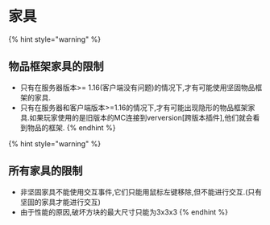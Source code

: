 # 家具

{% hint style="warning" %}
## 物品框架家具的限制

* 只有在服务器版本&gt;= 1.16\(客户端没有问题\)的情况下,才有可能使用坚固物品框架的家具.
* 只有在服务器和客户端版本&gt;=1.16的情况下,才有可能出现隐形的物品框架家具.如果玩家使用的是旧版本的MC连接到verversion\[跨版本插件\],他们就会看到物品的框架.
{% endhint %}

{% hint style="warning" %}
## 所有家具的限制

* 非坚固家具不能使用交互事件,它们只能用鼠标左键移除,但不能进行交互.\(只有坚固的家具才能进行交互\)
* 由于性能的原因,破坏方块的最大尺寸只能为3x3x3
{% endhint %}

